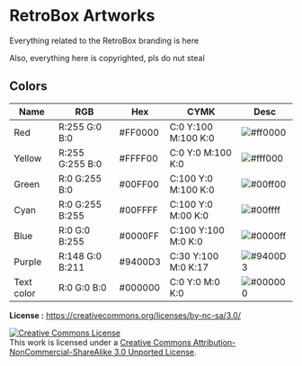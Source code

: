 # RetroBox Artworks

Everything related to the RetroBox branding is here

Also, everything here is copyrighted, pls do nut steal

## Colors

|      Name      |       RGB        |   Hex   |         CYMK         |                       Desc                        |
|----------------|------------------|---------|----------------------|---------------------------------------------------|
| Red              | R:255 G:0 B:0  | #FF0000 | C:0  Y:100  M:100  K:0  | ![#ff0000](https://placehold.it/15/ff0000/000000?text=+)   |
| Yellow           | R:255 G:255 B:0  | #FFFF00 | C:0  Y:0  M:100  K:0  | ![#fff000](https://placehold.it/15/fff00/000000?text=+)   |
| Green            | R:0 G:255 B:0  | #00FF00 | C:100  Y:0  M:100  K:0  | ![#00ff00](https://placehold.it/15/00ff00/000000?text=+)   |
| Cyan             | R:0 G:255 B:255  | #00FFFF | C:100  Y:0  M:00  K:0  | ![#00ffff](https://placehold.it/15/00ffff/000000?text=+)   |
| Blue             | R:0 G:0 B:255  | #0000FF | C:100  Y:100  M:0  K:0  | ![#0000ff](https://placehold.it/15/0000ff/000000?text=+)   |
| Purple           | R:148 G:0 B:211  | #9400D3 | C:30  Y:100  M:0  K:17  | ![#9400D3](https://placehold.it/15/9400D3/000000?text=+)   |
| Text color       | R:0 G:0 B:0  | #000000 | C:0  Y:0  M:0  K:0  | ![#000000](https://placehold.it/15/0000000/000000?text=+)   |

__License :__
https://creativecommons.org/licenses/by-nc-sa/3.0/

<a rel="license" href="http://creativecommons.org/licenses/by-nc-sa/3.0/"><img alt="Creative Commons License" style="border-width:0" src="https://i.creativecommons.org/l/by-nc-sa/3.0/88x31.png" /></a><br />This work is licensed under a <a rel="license" href="http://creativecommons.org/licenses/by-nc-sa/3.0/">Creative Commons Attribution-NonCommercial-ShareAlike 3.0 Unported License</a>.

